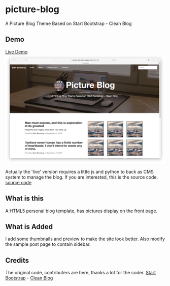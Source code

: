 # picture-blog
A Picture Blog Theme Based on Start Bootstrap - Clean Blog

## Demo
[Live Demo](http://simple-personal-blog.appspot.com/)
![Demo Picture](2.pic_hd.jpg)

Actually the 'live' version requires a little js and python to back as CMS system to manage the blog.
If you are interested, this is the source code.
[source code](https://github.com/laalaguer/simple-personal-blog)
## What is this
A HTML5 personal blog template, has pictures display on the front page.

## What is Added
I add some thumbnails and preview to make the site look better. Also modify the sample post page to contain sidebar.

## Credits
The original code, contributers are here, thanks a lot for the coder.
[Start Bootstrap](http://startbootstrap.com/) - [Clean Blog](http://startbootstrap.com/template-overviews/clean-blog/)

